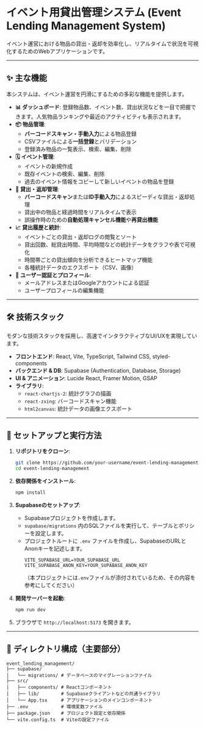 

# イベント用貸出管理システム (Event Lending Management System)

[](https://react.dev/)
[](https://vitejs.dev/)
[](https://www.typescriptlang.org/)
[](https://supabase.io/)
[](https://tailwindcss.com/)

イベント運営における物品の貸出・返却を効率化し、リアルタイムで状況を可視化するためのWebアプリケーションです。


-----

## ✨ 主な機能

本システムは、イベント運営を円滑にするための多彩な機能を提供します。

  * **📊 ダッシュボード**: 登録物品数、イベント数、貸出状況などを一目で把握できます。人気物品ランキングや最近のアクティビティも表示されます。
  * **📦 物品管理**:
      * **バーコードスキャン・手動入力**による物品登録
      * CSVファイルによる**一括登録**とバリデーション
      * 登録済み物品の一覧表示、検索、編集、削除
  * **🗓️ イベント管理**:
      * イベントの新規作成
      * 既存イベントの検索、編集、削除
      * 過去のイベント情報をコピーして新しいイベントの物品を登録
  * **🔄 貸出・返却管理**:
      * **バーコードスキャン**または**ID手動入力**によるスピーディな貸出・返却処理
      * 貸出中の物品と経過時間をリアルタイムで表示
      * 誤操作時のための**自動処理キャンセル機能**や**再貸出機能**
  * **📈 貸出履歴と統計**:
      * イベントごとの貸出・返却ログの閲覧とソート
      * 貸出回数、総貸出時間、平均時間などの統計データをグラフや表で可視化
      * 時間帯ごとの貸出傾向を分析できるヒートマップ機能
      * 各種統計データのエクスポート（CSV、画像）
  * **👤 ユーザー認証とプロフィール**:
      * メールアドレスまたはGoogleアカウントによる認証
      * ユーザープロフィールの編集機能

-----

## 🛠️ 技術スタック

モダンな技術スタックを採用し、高速でインタラクティブなUI/UXを実現しています。

  * **フロントエンド**: React, Vite, TypeScript, Tailwind CSS, styled-components
  * **バックエンド & DB**: Supabase (Authentication, Database, Storage)
  * **UI & アニメーション**: Lucide React, Framer Motion, GSAP
  * **ライブラリ**:
      * `react-chartjs-2`: 統計グラフの描画
      * `react-zxing`: バーコードスキャン機能
      * `html2canvas`: 統計データの画像エクスポート

-----

## 🚀 セットアップと実行方法

1.  **リポジトリをクローン**:

    ```bash
    git clone https://github.com/your-username/event-lending-management.git
    cd event-lending-management
    ```

2.  **依存関係をインストール**:

    ```bash
    npm install
    ```

3.  **Supabaseのセットアップ**:

      * Supabaseプロジェクトを作成します。
      * `supabase/migrations` 内のSQLファイルを実行して、テーブルとポリシーを設定します。
      * プロジェクトルートに `.env` ファイルを作成し、SupabaseのURLとAnonキーを記述します。
        ```.env
        VITE_SUPABASE_URL=YOUR_SUPABASE_URL
        VITE_SUPABASE_ANON_KEY=YOUR_SUPABASE_ANON_KEY
        ```
        （本プロジェクトには`.env`ファイルが添付されているため、その内容を参考にしてください）

4.  **開発サーバーを起動**:

    ```bash
    npm run dev
    ```

5.  ブラウザで `http://localhost:5173` を開きます。

-----

## 📁 ディレクトリ構成（主要部分）

```
event_lending_management/
├── supabase/
│   └── migrations/ # データベースのマイグレーションファイル
├── src/
│   ├── components/ # Reactコンポーネント
│   ├── lib/        # Supabaseクライアントなどの共通ライブラリ
│   └── App.tsx     # アプリケーションのメインコンポーネント
├── .env            # 環境変数ファイル
├── package.json    # プロジェクト設定と依存関係
└── vite.config.ts  # Viteの設定ファイル
```

